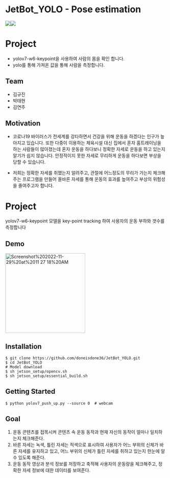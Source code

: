 # JetBot_YOLO - Pose estimation
<img src="https://img.shields.io/badge/Jetson Nano-76B900?style=for-the-badge&logo=nvidia&logoColor=white"><img src="https://img.shields.io/badge/python-3776AB?style=for-the-badge&logo=python&logoColor=white">

# Project
 - yolov7-w6-keypoint을 사용하여 사람의 몸을 확인 합니다.
 - yolo를 통해 가져온 값을 통해 사람을 측정합니다.
 
## Team

- 김규진
- 박태현
- 김연주


## Motivation
- 코로나19 바이러스가 전세계를 강타하면서 건강을 위해 운동을 하겠다는 인구가 높아지고 있습니다. 또한 다중이 이용하는 체육시설 대신 집에서 혼자 홈트레이닝을 하는 사람들이 많아졌는데 혼자 운동을 하다보니 정확한 자세로 운동을 하고 있는지 알기가 쉽지 않습니다. 안정적이지 못한 자세로 무리하게 운동을 하다보면 부상을 당할 수 있습니다.  


- 저희는 정확한 자세를 취했는지 알려주고, 관절에 어느정도의 무리가 가는지 체크해주는 프로그램을 만들어 올바른 자세를 통해 운동의 효과를 높여주고 부상의 위험성을 줄여주고자 합니다.


# Project
yolov7-w6-keypoint 모델을 key-point tracking 하여 사용자의 운동 부하와 갯수를 측정합니다 

## Demo
<img width="250" alt="Screenshot%202022-11-29%20at%2011 27 18%20AM" src="https://user-images.githubusercontent.com/71868697/204456043-32986f4f-8340-4701-a800-d872a71bea59.png">

## Installation
```
$ git clone https://github.com/doneisdone36/JetBot_YOLO.git
$ cd JetBot_YOLO  
# Model download
$ sh jetson_setup/opencv.sh
$ sh jetson_setup/essential_build.sh

```

## Getting Started
```
$ python yolov7_push_up.py --source 0  # webcam
```

## Goal
1. 운동 콘텐츠를 접목시켜 콘텐츠 속 운동 동작과 현재 자신의 동작이 얼마나 일치하는지 체크해준다.
2. 바른 자세는 녹색, 틀린 자세는 적색으로 표시하여 사용자가 어느 부위의 신체가 바른 자세를 유지하고 있고, 어느 부위의 신체가 틀린 자세를 취하고 있는지 한눈에 알 수 있도록 해준다.
3. 운동 동작 영상과 분석 정보를 저장하고 축적해 사용자의 운동량을 체크해주고, 정확한 자세 정보에 대한 데이터를 보여준다.
